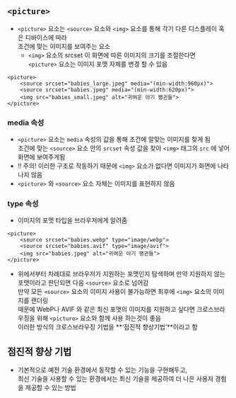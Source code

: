 ## `<picture>`

* `<picture>` 요소는 `<source>` 요소와 `<img>` 요소를 통해 각기 다른 디스플레이 혹은 디바이스에 따라   
조건에 맞는 이미지를 보여주는 요소
    * `<img>` 요소의 srcset 이 화면에 따른 이미지의 크기를 조절한다면   
    `<picture>` 요소는 이미지 포맷 자체를 변경 할 수 있음
    
```
<picture>
    <source srcset="babies_large.jpeg" media="(min-width:960px)">
    <source srcset="babies.jpeg" media="(min-width:620px)">
    <img src="babies_small.jpeg" alt="귀여운 아기 팽귄들">
</picture>
```

### media 속성
* `<picture>` 요소는 `media` 속성의 값을 통해 조건에 알맞는 이미지를 찾게 됨   
조건에 맞는 `<source>` 요소 안의 `srcset` 속성 값을 찾아 `<img>` 태그의 `src` 에 넣어 화면에 보여주게됨
* ‼️ 주의! 이러한 구조로 작동하기 때문에 `<img>` 요소가 없다면 이미지가 화면에 나타나지 않음
* `<picture>` 와 `<source>` 요소 자체는 이미지를 표현하지 않음

### type 속성
* 이미지의 포맷 타입을 브라우저에게 알려줌

```
<picture>
    <source srcset="babies.webp" type="image/webp">
    <source srcset="babies.avif" type="image/avif">
    <img src="babies.jpeg" alt="귀여운 아기 팽귄들">
</picture>
```

* 위에서부터 차례대로 브라우저가 지원하는 포맷인지 탐색하며 만약 지원하지 않는 포맷이라고 판단되면 다음 `<source>` 요소로 넘어감   
만약 모든 `<source>` 요소의 이미지 사용이 불가능하면 최후에 `<img>` 요소의 이미지를 랜더링   
때문에 WebP나 AVIF 와 같은 최신 포맷의 이미지를 지원하고 싶다면 크로스브라우징을 위해 `<picture>` 요소와 함께 사용 하는것이 좋음   
이러한 방식의 크로스브라우징 기법을 **‘점진적 향상기법’**이라고 함

## 점진적 향상 기법

* 기본적으로 예전 기술 환경에서 동작할 수 있는 기능을 구현해두고,   
최신 기술을 사용할 수 있는 환경에서는 최신 기술을 제공하여 더 나은 사용자 경험을 제공할 수 있는 방법
